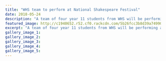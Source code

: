 ```yaml
---
title: "WHS team to perform at National Shakespeare Festival"
date: 2018-05-24
description: "A team of four year 11 students from WHS will be performing at the Shakespeareâ€™s Globe Centre NZ (SGCNZ) festival..."
featured_image: http://c1940652.r52.cf0.rackcdn.com/5b26fcc3b8d39a7499002419/Y11-students-shakespeares-globe-centre-in-WN-RCP-24-May.gif
excerpt: "A team of four year 11 students from WHS will be performing at the Shakespeareâ€™s Globe Centre NZ (SGCNZ) festival in Wellington."
gallery_image_1: 
gallery_image_2: 
gallery_image_3: 
gallery_image_4: 
gallery_image_5: 
---
```

